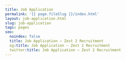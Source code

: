 ```yaml
---
title: Job Application
permalink: '{{ page.fileSlug }}/index.html'
layout: job-application.html
slug: job-application
tags: pages
seo:
  noindex: false
  title: Job Application – Zest 2 Recruitment
  og:title: Job Application – Zest 2 Recruitment
  twitter:title: Job Application – Zest 2 Recruitment
---
```



